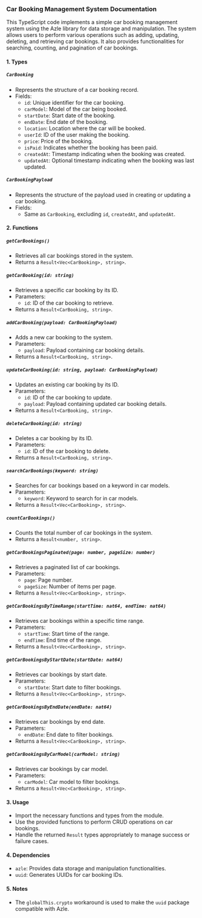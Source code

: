 ### Car Booking Management System Documentation

This TypeScript code implements a simple car booking management system using the Azle library for data storage and manipulation. The system allows users to perform various operations such as adding, updating, deleting, and retrieving car bookings. It also provides functionalities for searching, counting, and pagination of car bookings.

#### 1. Types

##### `CarBooking`
- Represents the structure of a car booking record.
- Fields:
  - `id`: Unique identifier for the car booking.
  - `carModel`: Model of the car being booked.
  - `startDate`: Start date of the booking.
  - `endDate`: End date of the booking.
  - `location`: Location where the car will be booked.
  - `userId`: ID of the user making the booking.
  - `price`: Price of the booking.
  - `isPaid`: Indicates whether the booking has been paid.
  - `createdAt`: Timestamp indicating when the booking was created.
  - `updatedAt`: Optional timestamp indicating when the booking was last updated.

##### `CarBookingPayload`
- Represents the structure of the payload used in creating or updating a car booking.
- Fields:
  - Same as `CarBooking`, excluding `id`, `createdAt`, and `updatedAt`.

#### 2. Functions

##### `getCarBookings()`
- Retrieves all car bookings stored in the system.
- Returns a `Result<Vec<CarBooking>, string>`.

##### `getCarBooking(id: string)`
- Retrieves a specific car booking by its ID.
- Parameters:
  - `id`: ID of the car booking to retrieve.
- Returns a `Result<CarBooking, string>`.

##### `addCarBooking(payload: CarBookingPayload)`
- Adds a new car booking to the system.
- Parameters:
  - `payload`: Payload containing car booking details.
- Returns a `Result<CarBooking, string>`.

##### `updateCarBooking(id: string, payload: CarBookingPayload)`
- Updates an existing car booking by its ID.
- Parameters:
  - `id`: ID of the car booking to update.
  - `payload`: Payload containing updated car booking details.
- Returns a `Result<CarBooking, string>`.

##### `deleteCarBooking(id: string)`
- Deletes a car booking by its ID.
- Parameters:
  - `id`: ID of the car booking to delete.
- Returns a `Result<CarBooking, string>`.

##### `searchCarBookings(keyword: string)`
- Searches for car bookings based on a keyword in car models.
- Parameters:
  - `keyword`: Keyword to search for in car models.
- Returns a `Result<Vec<CarBooking>, string>`.

##### `countCarBookings()`
- Counts the total number of car bookings in the system.
- Returns a `Result<number, string>`.

##### `getCarBookingsPaginated(page: number, pageSize: number)`
- Retrieves a paginated list of car bookings.
- Parameters:
  - `page`: Page number.
  - `pageSize`: Number of items per page.
- Returns a `Result<Vec<CarBooking>, string>`.

##### `getCarBookingsByTimeRange(startTime: nat64, endTime: nat64)`
- Retrieves car bookings within a specific time range.
- Parameters:
  - `startTime`: Start time of the range.
  - `endTime`: End time of the range.
- Returns a `Result<Vec<CarBooking>, string>`.

##### `getCarBookingsByStartDate(startDate: nat64)`
- Retrieves car bookings by start date.
- Parameters:
  - `startDate`: Start date to filter bookings.
- Returns a `Result<Vec<CarBooking>, string>`.

##### `getCarBookingsByEndDate(endDate: nat64)`
- Retrieves car bookings by end date.
- Parameters:
  - `endDate`: End date to filter bookings.
- Returns a `Result<Vec<CarBooking>, string>`.

##### `getCarBookingsByCarModel(carModel: string)`
- Retrieves car bookings by car model.
- Parameters:
  - `carModel`: Car model to filter bookings.
- Returns a `Result<Vec<CarBooking>, string>`.

#### 3. Usage

- Import the necessary functions and types from the module.
- Use the provided functions to perform CRUD operations on car bookings.
- Handle the returned `Result` types appropriately to manage success or failure cases.

#### 4. Dependencies

- `azle`: Provides data storage and manipulation functionalities.
- `uuid`: Generates UUIDs for car booking IDs.

#### 5. Notes

- The `globalThis.crypto` workaround is used to make the `uuid` package compatible with Azle.

